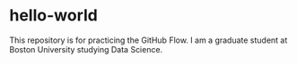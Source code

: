 # hello-world
This repository is for practicing the GitHub Flow.
I am a graduate student at Boston University studying Data Science. 
